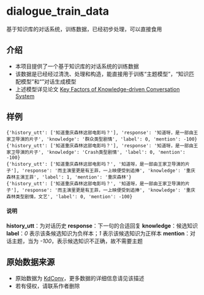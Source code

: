 # dialogue_train_data
基于知识库的对话系统，训练数据，已经初步处理，可以直接食用
## 介绍
- 本项目提供了一个基于知识库的对话系统的训练数据
- 该数据是已经经过清洗、处理和构造，能直接用于训练“主题模型”，“知识匹配模型”和“”对话生成模型
- 上述模型详见论文 [Key Factors of Knowledge-driven Conversation System](www.baidu.com)

## 样例
```
{'history_utt': ['知道重庆森林这部电影吗？'], 'response': '知道呀，是一部由王家卫导演的片子', 'knowledge': '群众类型剧情', 'label': 0, 'mention': -100}
{'history_utt': ['知道重庆森林这部电影吗？'], 'response': '知道呀，是一部由王家卫导演的片子', 'knowledge': 'Crash类型剧情', 'label': 0, 'mention': -100}
{'history_utt': ['知道重庆森林这部电影吗？', '知道呀，是一部由王家卫导演的片子'], 'response': '而主演里更是有王菲，一上映便受到追捧', 'knowledge': '重庆森林主演王菲', 'label': 1, 'mention': '重庆森林'}
{'history_utt': ['知道重庆森林这部电影吗？', '知道呀，是一部由王家卫导演的片子'], 'response': '而主演里更是有王菲，一上映便受到追捧', 'knowledge': '重庆森林类型剧情，文艺', 'label': 0, 'mention': -100}
```
#### 说明
**history_utt**：为对话历史
**response**：下一句的合适回复
**knowledge**：候选知识
**label**：*0* 表示该条候选知识为负样本；*1* 表示该候选知识为正样本
**mention**：对话主题，当为 *-100*，表示候选知识不正确，故不需要主题

## 原始数据来源
- 原始数据为 [KdConv](https://github.com/thu-coai/KdConv)，更多数据的详细信息请见该描述
- 若有侵权，请联系作者删除
